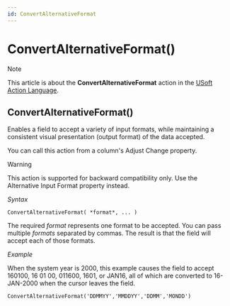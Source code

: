 ```yaml
---
id: ConvertAlternativeFormat
---
```


# ConvertAlternativeFormat()



> [!NOTE]
> This article is about the **ConvertAlternativeFormat** action in the [USoft Action Language](/docs/Task_flow/Action_Language_reference/USoft_Action_Language.md).

## **ConvertAlternativeFormat()**

Enables a field to accept a variety of input formats, while maintaining a consistent visual presentation (output format) of the data accepted.

You can call this action from a column's Adjust Change property.

> [!WARNING]
> This action is supported for backward compatibility only. Use the Alternative Input Format property instead.

*Syntax*

```
ConvertAlternativeFormat( *format*, ... )
```

The required *format* represents one format to be accepted. You can pass multiple *formats* separated by commas. The result is that the field will accept each of those formats.

*Example*

When the system year is 2000, this example causes the field to accept 160100, 16 01 00, 011600, 1601, or JAN16, all of which are converted to 16-JAN-2000 when the cursor leaves the field.

```
ConvertAlternativeFormat('DDMMYY','MMDDYY','DDMM','MONDD')
```

 